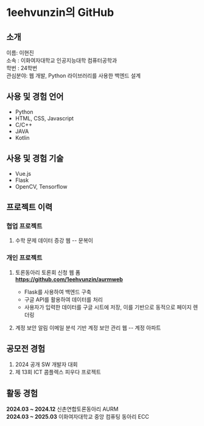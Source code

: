 # 1eehvunzin의 GitHub

## 소개
이름: 이현진<br>
소속 : 이화여자대학교 인공지능대학 컴퓨터공학과<br>
학번 : 24학번<br>
관심분야: 웹 개발, Python 라이브러리를 사용한 백엔드 설계<br>

## 사용 및 경험 언어
+ Python
+ HTML, CSS, Javascript
+ C/C++
+ JAVA
+ Kotlin

## 사용 및 경험 기술
+ Vue.js
+ Flask
+ OpenCV, Tensorflow

## 프로젝트 이력
### 협업 프로젝트
1. 수학 문제 데이터 증강 웹 -- 문복이

### 개인 프로젝트
1. 토론동아리 토론회 신청 웹 폼 <br>
   **https://github.com/1eehvunzin/aurmweb**
   + Flask를 사용하여 백엔드 구축
   + 구글 API를 활용하여 데이터를 처리
   + 사용자가 입력한 데이터를 구글 시트에 저장, 이를 기반으로 동적으로 페이지 렌더링
   
2. 계정 보안 알림 이메일 분석 기반 계정 보안 관리 웹 -- 계정 아파트

## 공모전 경험
1. 2024 공개 SW 개발자 대회
2. 제 13회 ICT 콤플렉스 피우다 프로젝트

<!--## 코딩, 알고리즘 대회 경험
1. 

## 수상 이력-->

## 활동 경험
**2024.03 ~ 2024.12** 신촌연합토론동아리 AURM <br>
**2024.03 ~ 2025.03** 이화여자대학교 중앙 컴퓨팅 동아리 ECC

  
